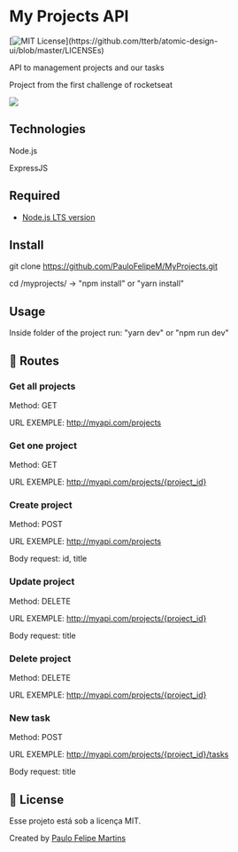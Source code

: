 # My Projects API

[![MIT License](https://img.shields.io/apm/l/atomic-design-ui.svg?)](https://github.com/tterb/atomic-design-ui/blob/master/LICENSEs)

API to management projects and our tasks

Project from the first challenge of rocketseat

![](header.png)

## Technologies
Node.js

ExpressJS

## Required
- [Node.js LTS version](https://nodejs.org/en/)

## Install

git clone https://github.com/PauloFelipeM/MyProjects.git

cd /myprojects/ -> "npm install" or "yarn install"

## Usage

Inside folder of the project run: "yarn dev" or "npm run dev"

## 🚩 Routes


### Get all projects

Method: GET

URL EXEMPLE: http://myapi.com/projects


### Get one project

Method: GET

URL EXEMPLE: http://myapi.com/projects/{project_id}


### Create project

Method: POST

URL EXEMPLE: http://myapi.com/projects

Body request: id, title


### Update project

Method: DELETE

URL EXEMPLE: http://myapi.com/projects/{project_id}

Body request: title


### Delete project

Method: DELETE

URL EXEMPLE: http://myapi.com/projects/{project_id}


### New task

Method: POST

URL EXEMPLE: http://myapi.com/projects/{project_id}/tasks

Body request: title


## :memo: License

Esse projeto está sob a licença MIT.

Created by [Paulo Felipe Martins](https://www.linkedin.com/in/paulo-felipe-martins-3940b011a/)
